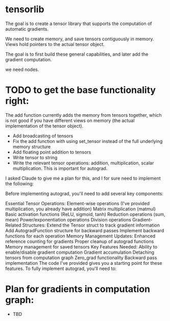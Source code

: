 # tensorlib

The goal is to create a tensor library that supports the computation of automatic gradients. 

We need to create memory, and save tensors contiguously in memory. Views hold pointers to the actual tensor object. 

The goal is to first build these general capabilities, and later add the gradient computation. 

we need nodes.

# TODO to get the base functionality right:

The add function currently adds the memory from tensors together, which is not good if you have different views on memory (the actual implementation of the tensor object).

- Add broadcasting of tensors
- Fix the add function with using set_tensor instead of the full underlying memory structure
- Add floating point addition to tensors
- Write tensor to string
- Write the relevant tensor operations: addition, multiplication, scalar multiplication. This is important for autograd.

I asked Claude to give me a plan for this, and I for sure need to implement the following:

Before implementing autograd, you'll need to add several key components:

Essential Tensor Operations:
Element-wise operations (I've provided multiplication, you already have addition)
Matrix multiplication (matmul)
Basic activation functions (ReLU, sigmoid, tanh)
Reduction operations (sum, mean)
Power/exponentiation operations
Division operations
Gradient-Related Structures:
Extend the Tensor struct to track gradient information
Add AutogradFunction structure for backward passes
Implement backward functions for each operation
Memory Management Updates:
Enhanced reference counting for gradients
Proper cleanup of autograd functions
Memory management for saved tensors
Key Features Needed:
Ability to enable/disable gradient computation
Gradient accumulation
Detaching tensors from computation graph
Zero_grad functionality
Backward pass implementation
The code I've provided gives you a starting point for these features. To fully implement autograd, you'll need to:

# Plan for gradients in computation graph:

- TBD
